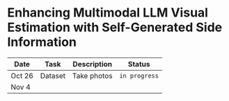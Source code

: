 # Enhancing Multimodal LLM Visual Estimation with Self-Generated Side Information
| Date | Task | Description | Status | 
| --- | --- | ---- | ---- |
| Oct 26 | Dataset | Take photos | `in progress` |
| Nov  4 |  |  | |
